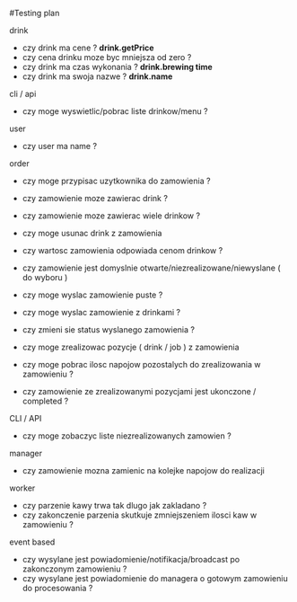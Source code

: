 #Testing plan

drink

- czy drink ma cene ? **drink.getPrice**
 - czy cena drinku moze byc mniejsza od zero ? 
- czy drink ma czas wykonania ?  **drink.brewing time**
- czy drink ma swoja nazwe ? **drink.name**

cli / api

- czy moge wyswietlic/pobrac liste drinkow/menu ? 

user

- czy user ma name ? 

order

- czy moge przypisac uzytkownika do zamowienia ?
- czy zamowienie moze zawierac drink ? 
- czy zamowienie moze zawierac wiele drinkow ?
- czy moge usunac drink z zamowienia
- czy wartosc zamowienia odpowiada cenom drinkow ?
- czy zamowienie jest domyslnie otwarte/niezrealizowane/niewyslane ( do wyboru )
- czy moge wyslac zamowienie puste ? 
- czy moge wyslac zamowienie z drinkami ? 
- czy zmieni sie status wyslanego zamowienia ? 

- czy moge zrealizowac pozycje ( drink / job ) z zamowienia
- czy moge pobrac ilosc napojow pozostalych do zrealizowania w zamowieniu ?
- czy zamowienie ze zrealizowanymi pozycjami jest ukonczone / completed ?

CLI / API

- czy moge zobaczyc liste niezrealizowanych zamowien ? 

manager

- czy zamowienie mozna zamienic na kolejke napojow do realizacji

worker

- czy parzenie kawy trwa tak dlugo jak zakladano ?
- czy zakonczenie parzenia skutkuje zmniejszeniem ilosci kaw w zamowieniu ?

event based

- czy wysylane jest powiadomienie/notifikacja/broadcast po zakonczonym zamowieniu ?
- czy wysylane jest powiadomienie do managera o gotowym zamowieniu do procesowania ?

